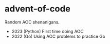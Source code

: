 # advent-of-code

Random AOC shenanigans.
- 2023 (Python) First time doing AOC
- 2022 (Go) Using AOC problems to practice Go
